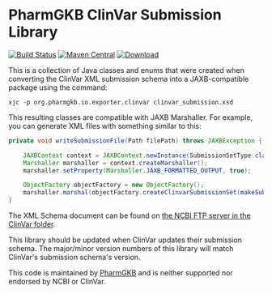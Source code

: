 # PharmGKB ClinVar Submission Library

[![Build Status](https://travis-ci.org/PharmGKB/pgkb-clinvar-submission.svg?branch=master)](https://travis-ci.org/PharmGKB/clinvar-submission)
[![Maven Central](https://maven-badges.herokuapp.com/maven-central/org.pharmgkb/pgkb-clinvar-submission/badge.svg)](https://maven-badges.herokuapp.com/maven-central/org.pharmgkb/pgkb-clinvar-submission)
[ ![Download](https://api.bintray.com/packages/pharmgkb/maven/pgkb-clinvar-submission/images/download.svg) ](https://bintray.com/pharmgkb/maven/pgkb-clinvar-submission/_latestVersion)

This is a collection of Java classes and enums that were created when converting the ClinVar XML submission schema into a JAXB-compatible package using the command:

```commandline
xjc -p org.pharmgkb.io.exporter.clinvar clinvar_submission.xsd
```

This resulting classes are compatible with JAXB Marshaller. For example, you can generate XML files with something similar to this:

```java
private void writeSubmissionFile(Path filePath) throws JAXBException {

    JAXBContext context = JAXBContext.newInstance(SubmissionSetType.class);
    Marshaller marshaller = context.createMarshaller();
    marshaller.setProperty(Marshaller.JAXB_FORMATTED_OUTPUT, true);

    ObjectFactory objectFactory = new ObjectFactory();
    marshaller.marshal(objectFactory.createClinvarSubmissionSet(makeSubmission()), filePath.toFile());
}
```

The XML Schema document can be found on [the NCBI FTP server in the ClinVar folder](ftp://ftp.ncbi.nlm.nih.gov/pub/clinvar/clinvar_submission.xsd).

This library should be updated when ClinVar updates their submission schema.  The major/minor version numbers of this library will match ClinVar's submission schema's version.

This code is maintained by [PharmGKB](https://www.pharmgkb.org) and is neither supported nor endorsed by NCBI or ClinVar.
